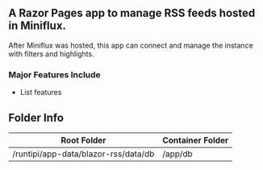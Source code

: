 ## A Razor Pages app to manage RSS feeds hosted in Miniflux. 

After Miniflux was hosted, this app can connect and manage the instance with filters and highlights.

### Major Features Include

* List features

## Folder Info

| Root Folder                              | Container Folder |
|------------------------------------------|------------------|
| /runtipi/app-data/blazor-rss/data/db | /app/db          |